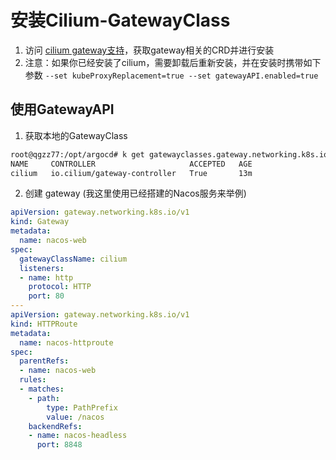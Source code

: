 # 安装Cilium-GatewayClass

1. 访问 [cilium gateway支持](https://docs.cilium.io/en/stable/network/servicemesh/gateway-api/gateway-api/)，获取gateway相关的CRD并进行安装
2. 注意：如果你已经安装了cilium，需要卸载后重新安装，并在安装时携带如下参数
   ```--set kubeProxyReplacement=true --set gatewayAPI.enabled=true ```
   
## 使用GatewayAPI
1. 获取本地的GatewayClass
```sh
root@qgzz77:/opt/argocd# k get gatewayclasses.gateway.networking.k8s.io 
NAME     CONTROLLER                     ACCEPTED   AGE
cilium   io.cilium/gateway-controller   True       13m
```
2. 创建 gateway (我这里使用已经搭建的Nacos服务来举例)
```yaml
apiVersion: gateway.networking.k8s.io/v1
kind: Gateway
metadata:
  name: nacos-web
spec:
  gatewayClassName: cilium
  listeners:
  - name: http
    protocol: HTTP
    port: 80
---
apiVersion: gateway.networking.k8s.io/v1
kind: HTTPRoute
metadata:
  name: nacos-httproute
spec:
  parentRefs:
  - name: nacos-web
  rules:
  - matches:
    - path:
        type: PathPrefix
        value: /nacos
    backendRefs:
    - name: nacos-headless
      port: 8848
```

